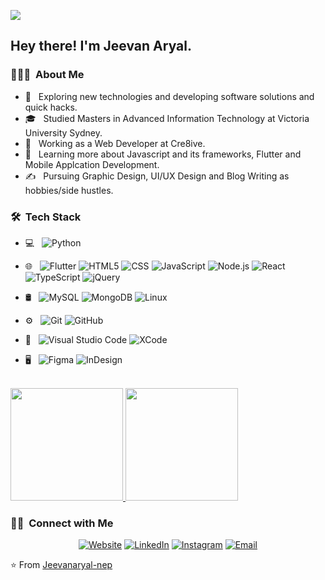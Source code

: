 ![](https://visitor-badge.glitch.me/badge?page_id=Jeevanaryal-nep.Jeevanaryal-nep)

<h2> Hey there! I'm Jeevan Aryal.</h2>

<h3> 👨🏻‍💻 &nbsp;About Me </h3>

- 🤔 &nbsp; Exploring new technologies and developing software solutions and quick hacks.
- 🎓 &nbsp; Studied Masters in Advanced Information Technology at Victoria University Sydney.
- 💼 &nbsp; Working as a Web Developer at Cre8ive.
- 🌱 &nbsp; Learning more about Javascript and its frameworks, Flutter and Mobile Applcation Development.
- ✍️ &nbsp; Pursuing Graphic Design, UI/UX Design and Blog Writing as hobbies/side hustles.

<h3> 🛠 &nbsp;Tech Stack</h3>

- 💻 &nbsp;
  ![Python](https://img.shields.io/badge/-Python-333333?style=flat&logo=python)
  
  
- 🌐 &nbsp;
  ![Flutter](https://img.shields.io/badge/Flutter-%2302569B.svg?style=for-the-badge&logo=Flutter&logoColor=white)
  ![HTML5](https://img.shields.io/badge/-HTML5-333333?style=flat&logo=HTML5)
  ![CSS](https://img.shields.io/badge/-CSS-333333?style=flat&logo=CSS3&logoColor=1572B6)
  ![JavaScript](https://img.shields.io/badge/-JavaScript-333333?style=flat&logo=javascript)
  ![Node.js](https://img.shields.io/badge/-Node.js-333333?style=flat&logo=node.js)
  ![React](https://img.shields.io/badge/-React-333333?style=flat&logo=react)
  ![TypeScript](https://img.shields.io/badge/-TypeScript-000000?style=flat&logo=typescript)
  ![jQuery](https://img.shields.io/badge/jquery-%230769AD.svg?style=for-the-badge&logo=jquery&logoColor=white)
  
- 🛢 &nbsp;
  ![MySQL](https://img.shields.io/badge/-MySQL-333333?style=flat&logo=mysql)
  ![MongoDB](https://img.shields.io/badge/-MongoDB-333333?style=flat&logo=mongodb)
  ![Linux](https://img.shields.io/badge/-Linux-222222?style=flat&logo=linux&logoColor=FCC624)
  
- ⚙️ &nbsp;
  ![Git](https://img.shields.io/badge/-Git-333333?style=flat&logo=git)
  ![GitHub](https://img.shields.io/badge/-GitHub-333333?style=flat&logo=github)
  
- 🔧 &nbsp;
  ![Visual Studio Code](https://img.shields.io/badge/-Visual%20Studio%20Code-333333?style=flat&logo=visual-studio-code&logoColor=007ACC)
    ![XCode](https://img.shields.io/badge/-XCode-222222?style=flat&logo=XCode&logoColor=1575F9)

- 🖥 &nbsp;
  ![Figma](https://img.shields.io/badge/figma-%23F24E1E.svg?style=for-the-badge&logo=figma&logoColor=white)
  ![InDesign](https://img.shields.io/badge/-InDesign-333333?style=flat&logo=adobe-indesign)
  

<br/>

<a href="https://github.com/Jeevanaryal-nep">
  <img height="180em" src="https://github-readme-stats.vercel.app/api?username=Jeevanaryal-nep&theme=buefy&show_icons=true" />
  <img height="180em" src="https://github-readme-stats.vercel.app/api/top-langs/?username=Jeevanaryal-nep&theme=buefy&layout=compact" />
</a>

<br/>

<h3> 🤝🏻 &nbsp;Connect with Me </h3>

<p align="center">
<a href="https://www.aryaljeevan.com/"><img alt="Website" src="https://img.shields.io/badge/Website-www.aryaljeevan.com-blue?style=flat-square&logo=google-chrome"></a>
<a href="https://www.linkedin.com/in/jeevan-aryal-711284188//"><img alt="LinkedIn" src="https://img.shields.io/badge/LinkedIn-Jeevan%20Aryal%20Nep-blue?style=flat-square&logo=linkedin"></a>
<a href="https://www.instagram.com/"><img alt="Instagram" src="https://img.shields.io/badge/Instagram--blue?style=flat-square&logo=instagram"></a>
<a href="mailto:jeevan.aryal@cre8ive.com.au"><img alt="Email" src="https://img.shields.io/badge/Email-jeevan.aryal@cre8ive.com.au-blue?style=flat-square&logo=gmail"></a>
</p>

⭐️ From [Jeevanaryal-nep](https://github.com/Jeevanaryal-nep)
